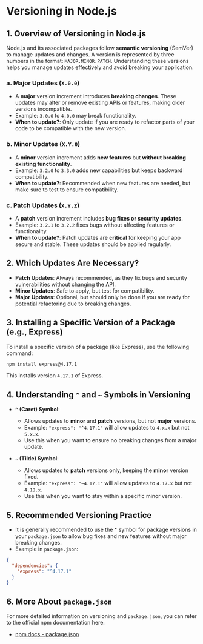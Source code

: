 # Versioning in Node.js

## 1. Overview of Versioning in Node.js
Node.js and its associated packages follow **semantic versioning** (SemVer) to manage updates and changes. A version is represented by three numbers in the format: `MAJOR.MINOR.PATCH`. Understanding these versions helps you manage updates effectively and avoid breaking your application.

### a. Major Updates (`X.0.0`)
- A **major** version increment introduces **breaking changes**. These updates may alter or remove existing APIs or features, making older versions incompatible.
- Example: `3.0.0` to `4.0.0` may break functionality.
- **When to update?**: Only update if you are ready to refactor parts of your code to be compatible with the new version.

### b. Minor Updates (`X.Y.0`)
- A **minor** version increment adds **new features** but **without breaking existing functionality**.
- Example: `3.2.0` to `3.3.0` adds new capabilities but keeps backward compatibility.
- **When to update?**: Recommended when new features are needed, but make sure to test to ensure compatibility.

### c. Patch Updates (`X.Y.Z`)
- A **patch** version increment includes **bug fixes or security updates**.
- Example: `3.2.1` to `3.2.2` fixes bugs without affecting features or functionality.
- **When to update?**: Patch updates are **critical** for keeping your app secure and stable. These updates should be applied regularly.

## 2. Which Updates Are Necessary?
- **Patch Updates**: Always recommended, as they fix bugs and security vulnerabilities without changing the API.
- **Minor Updates**: Safe to apply, but test for compatibility.
- **Major Updates**: Optional, but should only be done if you are ready for potential refactoring due to breaking changes.

## 3. Installing a Specific Version of a Package (e.g., Express)
To install a specific version of a package (like Express), use the following command:
```bash
npm install express@4.17.1
```
This installs version `4.17.1` of Express.

## 4. Understanding `^` and `~` Symbols in Versioning

- **`^` (Caret) Symbol**:
  - Allows updates to **minor** and **patch** versions, but not **major** versions.
  - Example: `"express": "^4.17.1"` will allow updates to `4.x.x` but not `5.x.x`.
  - Use this when you want to ensure no breaking changes from a major update.

- **`~` (Tilde) Symbol**:
  - Allows updates to **patch** versions only, keeping the **minor** version fixed.
  - Example: `"express": "~4.17.1"` will allow updates to `4.17.x` but not `4.18.x`.
  - Use this when you want to stay within a specific minor version.

## 5. Recommended Versioning Practice
- It is generally recommended to use the **`^`** symbol for package versions in your `package.json` to allow bug fixes and new features without major breaking changes.
- Example in `package.json`:
```json
{
  "dependencies": {
    "express": "^4.17.1"
  }
}
```

## 6. More About `package.json`
For more detailed information on versioning and `package.json`, you can refer to the official npm documentation here:
- [npm docs - package.json](https://docs.npmjs.com/cli/v10/configuring-npm/package-json)
